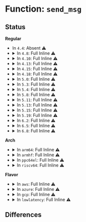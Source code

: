 # Function: <code>send_msg</code>

## Status
<b>Regular</b>
<ul>
<li>
In <code>4.4</code>: Absent ⚠️
</li>
<li>
<details>
<summary>In <code>4.8</code>: Full Inline ⚠️</summary>

**Collision:** Unique Static

**Inline:** Full

**Transformation:** False

**Instances:**

```
In drivers/connector/cn_proc.c (ffffffff815941ab)
Location: drivers/connector/cn_proc.c:58
Inline: True
Inline callers:
  - drivers/connector/cn_proc.c:proc_exit_connector
  - drivers/connector/cn_proc.c:proc_coredump_connector
  - drivers/connector/cn_proc.c:proc_comm_connector
  - drivers/connector/cn_proc.c:proc_ptrace_connector
  - drivers/connector/cn_proc.c:proc_sid_connector
  - drivers/connector/cn_proc.c:proc_id_connector
  - drivers/connector/cn_proc.c:proc_exec_connector
  - drivers/connector/cn_proc.c:proc_fork_connector
```
</details>
</li>
<li>
<details>
<summary>In <code>4.10</code>: Full Inline ⚠️</summary>

**Collision:** Unique Static

**Inline:** Full

**Transformation:** False

**Instances:**

```
In drivers/connector/cn_proc.c (ffffffff815c1a6b)
Location: drivers/connector/cn_proc.c:58
Inline: True
Inline callers:
  - drivers/connector/cn_proc.c:proc_exit_connector
  - drivers/connector/cn_proc.c:proc_coredump_connector
  - drivers/connector/cn_proc.c:proc_comm_connector
  - drivers/connector/cn_proc.c:proc_ptrace_connector
  - drivers/connector/cn_proc.c:proc_sid_connector
  - drivers/connector/cn_proc.c:proc_id_connector
  - drivers/connector/cn_proc.c:proc_exec_connector
  - drivers/connector/cn_proc.c:proc_fork_connector
```
</details>
</li>
<li>
<details>
<summary>In <code>4.13</code>: Full Inline ⚠️</summary>

**Collision:** Unique Static

**Inline:** Full

**Transformation:** False

**Instances:**

```
In drivers/connector/cn_proc.c (ffffffff815d7543)
Location: drivers/connector/cn_proc.c:58
Inline: True
Inline callers:
  - drivers/connector/cn_proc.c:proc_exit_connector
  - drivers/connector/cn_proc.c:proc_coredump_connector
  - drivers/connector/cn_proc.c:proc_comm_connector
  - drivers/connector/cn_proc.c:proc_ptrace_connector
  - drivers/connector/cn_proc.c:proc_sid_connector
  - drivers/connector/cn_proc.c:proc_id_connector
  - drivers/connector/cn_proc.c:proc_exec_connector
  - drivers/connector/cn_proc.c:proc_fork_connector
```
</details>
</li>
<li>
<details>
<summary>In <code>4.15</code>: Full Inline ⚠️</summary>

**Collision:** Unique Static

**Inline:** Full

**Transformation:** False

**Instances:**

```
In drivers/connector/cn_proc.c (ffffffff8163e333)
Location: drivers/connector/cn_proc.c:58
Inline: True
Inline callers:
  - drivers/connector/cn_proc.c:proc_exit_connector
  - drivers/connector/cn_proc.c:proc_coredump_connector
  - drivers/connector/cn_proc.c:proc_comm_connector
  - drivers/connector/cn_proc.c:proc_ptrace_connector
  - drivers/connector/cn_proc.c:proc_sid_connector
  - drivers/connector/cn_proc.c:proc_id_connector
  - drivers/connector/cn_proc.c:proc_exec_connector
  - drivers/connector/cn_proc.c:proc_fork_connector
```
</details>
</li>
<li>
<details>
<summary>In <code>4.18</code>: Full Inline ⚠️</summary>

**Collision:** Unique Static

**Inline:** Full

**Transformation:** False

**Instances:**

```
In drivers/connector/cn_proc.c (ffffffff81679909)
Location: drivers/connector/cn_proc.c:58
Inline: True
Inline callers:
  - drivers/connector/cn_proc.c:proc_exit_connector
  - drivers/connector/cn_proc.c:proc_coredump_connector
  - drivers/connector/cn_proc.c:proc_comm_connector
  - drivers/connector/cn_proc.c:proc_ptrace_connector
  - drivers/connector/cn_proc.c:proc_sid_connector
  - drivers/connector/cn_proc.c:proc_id_connector
  - drivers/connector/cn_proc.c:proc_exec_connector
  - drivers/connector/cn_proc.c:proc_fork_connector
```
</details>
</li>
<li>
<details>
<summary>In <code>5.0</code>: Full Inline ⚠️</summary>

**Collision:** Unique Static

**Inline:** Full

**Transformation:** False

**Instances:**

```
In drivers/connector/cn_proc.c (ffffffff81698a11)
Location: drivers/connector/cn_proc.c:58
Inline: True
Inline callers:
  - drivers/connector/cn_proc.c:proc_exit_connector
  - drivers/connector/cn_proc.c:proc_coredump_connector
  - drivers/connector/cn_proc.c:proc_comm_connector
  - drivers/connector/cn_proc.c:proc_ptrace_connector
  - drivers/connector/cn_proc.c:proc_sid_connector
  - drivers/connector/cn_proc.c:proc_id_connector
  - drivers/connector/cn_proc.c:proc_exec_connector
  - drivers/connector/cn_proc.c:proc_fork_connector
```
</details>
</li>
<li>
<details>
<summary>In <code>5.3</code>: Full Inline ⚠️</summary>

**Collision:** Unique Static

**Inline:** Full

**Transformation:** False

**Instances:**

```
In drivers/connector/cn_proc.c (ffffffff816d1541)
Location: drivers/connector/cn_proc.c:44
Inline: True
Inline callers:
  - drivers/connector/cn_proc.c:proc_exit_connector
  - drivers/connector/cn_proc.c:proc_coredump_connector
  - drivers/connector/cn_proc.c:proc_comm_connector
  - drivers/connector/cn_proc.c:proc_ptrace_connector
  - drivers/connector/cn_proc.c:proc_sid_connector
  - drivers/connector/cn_proc.c:proc_id_connector
  - drivers/connector/cn_proc.c:proc_exec_connector
  - drivers/connector/cn_proc.c:proc_fork_connector
```
</details>
</li>
<li>
<details>
<summary>In <code>5.4</code>: Full Inline ⚠️</summary>

**Collision:** Unique Static

**Inline:** Full

**Transformation:** False

**Instances:**

```
In drivers/connector/cn_proc.c (ffffffff816f5361)
Location: drivers/connector/cn_proc.c:44
Inline: True
Inline callers:
  - drivers/connector/cn_proc.c:proc_exit_connector
  - drivers/connector/cn_proc.c:proc_coredump_connector
  - drivers/connector/cn_proc.c:proc_comm_connector
  - drivers/connector/cn_proc.c:proc_ptrace_connector
  - drivers/connector/cn_proc.c:proc_sid_connector
  - drivers/connector/cn_proc.c:proc_id_connector
  - drivers/connector/cn_proc.c:proc_exec_connector
  - drivers/connector/cn_proc.c:proc_fork_connector
```
</details>
</li>
<li>
<details>
<summary>In <code>5.8</code>: Full Inline ⚠️</summary>

**Collision:** Unique Static

**Inline:** Full

**Transformation:** False

**Instances:**

```
In drivers/connector/cn_proc.c (ffffffff817adc3f)
Location: drivers/connector/cn_proc.c:51
Inline: True
Inline callers:
  - drivers/connector/cn_proc.c:proc_exit_connector
  - drivers/connector/cn_proc.c:proc_coredump_connector
  - drivers/connector/cn_proc.c:proc_comm_connector
  - drivers/connector/cn_proc.c:proc_ptrace_connector
  - drivers/connector/cn_proc.c:proc_sid_connector
  - drivers/connector/cn_proc.c:proc_id_connector
  - drivers/connector/cn_proc.c:proc_exec_connector
  - drivers/connector/cn_proc.c:proc_fork_connector
```
</details>
</li>
<li>
<details>
<summary>In <code>5.11</code>: Full Inline ⚠️</summary>

**Collision:** Unique Static

**Inline:** Full

**Transformation:** False

**Instances:**

```
In drivers/connector/cn_proc.c (ffffffff817c27e4)
Location: drivers/connector/cn_proc.c:51
Inline: True
Inline callers:
  - drivers/connector/cn_proc.c:proc_exit_connector
  - drivers/connector/cn_proc.c:proc_coredump_connector
  - drivers/connector/cn_proc.c:proc_comm_connector
  - drivers/connector/cn_proc.c:proc_ptrace_connector
  - drivers/connector/cn_proc.c:proc_sid_connector
  - drivers/connector/cn_proc.c:proc_id_connector
  - drivers/connector/cn_proc.c:proc_exec_connector
  - drivers/connector/cn_proc.c:proc_fork_connector
```
</details>
</li>
<li>
<details>
<summary>In <code>5.13</code>: Full Inline ⚠️</summary>

**Collision:** Unique Static

**Inline:** Full

**Transformation:** False

**Instances:**

```
In drivers/connector/cn_proc.c (ffffffff817a5ca4)
Location: drivers/connector/cn_proc.c:51
Inline: True
Inline callers:
  - drivers/connector/cn_proc.c:proc_exit_connector
  - drivers/connector/cn_proc.c:proc_coredump_connector
  - drivers/connector/cn_proc.c:proc_comm_connector
  - drivers/connector/cn_proc.c:proc_ptrace_connector
  - drivers/connector/cn_proc.c:proc_sid_connector
  - drivers/connector/cn_proc.c:proc_id_connector
  - drivers/connector/cn_proc.c:proc_exec_connector
  - drivers/connector/cn_proc.c:proc_fork_connector
```
</details>
</li>
<li>
<details>
<summary>In <code>5.15</code>: Full Inline ⚠️</summary>

**Collision:** Unique Static

**Inline:** Full

**Transformation:** False

**Instances:**

```
In drivers/connector/cn_proc.c (ffffffff81831624)
Location: drivers/connector/cn_proc.c:51
Inline: True
Inline callers:
  - drivers/connector/cn_proc.c:proc_exit_connector
  - drivers/connector/cn_proc.c:proc_coredump_connector
  - drivers/connector/cn_proc.c:proc_comm_connector
  - drivers/connector/cn_proc.c:proc_ptrace_connector
  - drivers/connector/cn_proc.c:proc_sid_connector
  - drivers/connector/cn_proc.c:proc_id_connector
  - drivers/connector/cn_proc.c:proc_exec_connector
  - drivers/connector/cn_proc.c:proc_fork_connector
```
</details>
</li>
<li>
<details>
<summary>In <code>5.19</code>: Full Inline ⚠️</summary>

**Collision:** Unique Static

**Inline:** Full

**Transformation:** False

**Instances:**

```
In drivers/connector/cn_proc.c (ffffffff81972bb1)
Location: drivers/connector/cn_proc.c:51
Inline: True
Inline callers:
  - drivers/connector/cn_proc.c:proc_exit_connector
  - drivers/connector/cn_proc.c:proc_coredump_connector
  - drivers/connector/cn_proc.c:proc_comm_connector
  - drivers/connector/cn_proc.c:proc_ptrace_connector
  - drivers/connector/cn_proc.c:proc_sid_connector
  - drivers/connector/cn_proc.c:proc_id_connector
  - drivers/connector/cn_proc.c:proc_exec_connector
  - drivers/connector/cn_proc.c:proc_fork_connector
```
</details>
</li>
<li>
<details>
<summary>In <code>6.2</code>: Full Inline ⚠️</summary>

**Collision:** Unique Static

**Inline:** Full

**Transformation:** False

**Instances:**

```
In drivers/connector/cn_proc.c (ffffffff81addee1)
Location: drivers/connector/cn_proc.c:51
Inline: True
Inline callers:
  - drivers/connector/cn_proc.c:proc_exit_connector
  - drivers/connector/cn_proc.c:proc_coredump_connector
  - drivers/connector/cn_proc.c:proc_comm_connector
  - drivers/connector/cn_proc.c:proc_ptrace_connector
  - drivers/connector/cn_proc.c:proc_sid_connector
  - drivers/connector/cn_proc.c:proc_id_connector
  - drivers/connector/cn_proc.c:proc_exec_connector
  - drivers/connector/cn_proc.c:proc_fork_connector
```
</details>
</li>
<li>
<details>
<summary>In <code>6.5</code>: Full Inline ⚠️</summary>

**Collision:** Unique Static

**Inline:** Full

**Transformation:** False

**Instances:**

```
In drivers/connector/cn_proc.c (ffffffff81b2c151)
Location: drivers/connector/cn_proc.c:51
Inline: True
Inline callers:
  - drivers/connector/cn_proc.c:proc_exit_connector
  - drivers/connector/cn_proc.c:proc_coredump_connector
  - drivers/connector/cn_proc.c:proc_comm_connector
  - drivers/connector/cn_proc.c:proc_ptrace_connector
  - drivers/connector/cn_proc.c:proc_sid_connector
  - drivers/connector/cn_proc.c:proc_id_connector
  - drivers/connector/cn_proc.c:proc_exec_connector
  - drivers/connector/cn_proc.c:proc_fork_connector
```
</details>
</li>
<li>
<details>
<summary>In <code>6.8</code>: Full Inline ⚠️</summary>

**Collision:** Unique Static

**Inline:** Full

**Transformation:** False

**Instances:**

```
In drivers/connector/cn_proc.c (ffffffff81b838b9)
Location: drivers/connector/cn_proc.c:88
Inline: True
Inline callers:
  - drivers/connector/cn_proc.c:proc_exit_connector
  - drivers/connector/cn_proc.c:proc_coredump_connector
  - drivers/connector/cn_proc.c:proc_comm_connector
  - drivers/connector/cn_proc.c:proc_ptrace_connector
  - drivers/connector/cn_proc.c:proc_sid_connector
  - drivers/connector/cn_proc.c:proc_id_connector
  - drivers/connector/cn_proc.c:proc_exec_connector
  - drivers/connector/cn_proc.c:proc_fork_connector
```
</details>
</li>
</ul>
<b>Arch</b>
<ul>
<li>
<details>
<summary>In <code>arm64</code>: Full Inline ⚠️</summary>

**Collision:** Unique Static

**Inline:** Full

**Transformation:** False

**Instances:**

```
In drivers/connector/cn_proc.c (ffff8000108de940)
Location: drivers/connector/cn_proc.c:44
Inline: True
Inline callers:
  - drivers/connector/cn_proc.c:proc_exit_connector
  - drivers/connector/cn_proc.c:proc_coredump_connector
  - drivers/connector/cn_proc.c:proc_comm_connector
  - drivers/connector/cn_proc.c:proc_ptrace_connector
  - drivers/connector/cn_proc.c:proc_sid_connector
  - drivers/connector/cn_proc.c:proc_id_connector
  - drivers/connector/cn_proc.c:proc_exec_connector
  - drivers/connector/cn_proc.c:proc_fork_connector
```
</details>
</li>
<li>
<details>
<summary>In <code>armhf</code>: Full Inline ⚠️</summary>

**Collision:** Unique Static

**Inline:** Full

**Transformation:** False

**Instances:**

```
In drivers/connector/cn_proc.c (c09cda50)
Location: drivers/connector/cn_proc.c:44
Inline: True
Inline callers:
  - drivers/connector/cn_proc.c:proc_exit_connector
  - drivers/connector/cn_proc.c:proc_coredump_connector
  - drivers/connector/cn_proc.c:proc_comm_connector
  - drivers/connector/cn_proc.c:proc_ptrace_connector
  - drivers/connector/cn_proc.c:proc_sid_connector
  - drivers/connector/cn_proc.c:proc_id_connector
  - drivers/connector/cn_proc.c:proc_exec_connector
  - drivers/connector/cn_proc.c:proc_fork_connector
```
</details>
</li>
<li>
<details>
<summary>In <code>ppc64el</code>: Full Inline ⚠️</summary>

**Collision:** Unique Static

**Inline:** Full

**Transformation:** False

**Instances:**

```
In drivers/connector/cn_proc.c (c0000000009722d8)
Location: drivers/connector/cn_proc.c:44
Inline: True
Inline callers:
  - drivers/connector/cn_proc.c:proc_exit_connector
  - drivers/connector/cn_proc.c:proc_coredump_connector
  - drivers/connector/cn_proc.c:proc_comm_connector
  - drivers/connector/cn_proc.c:proc_ptrace_connector
  - drivers/connector/cn_proc.c:proc_sid_connector
  - drivers/connector/cn_proc.c:proc_id_connector
  - drivers/connector/cn_proc.c:proc_exec_connector
  - drivers/connector/cn_proc.c:proc_fork_connector
```
</details>
</li>
<li>
<details>
<summary>In <code>riscv64</code>: Full Inline ⚠️</summary>

**Collision:** Unique Static

**Inline:** Full

**Transformation:** False

**Instances:**

```
In drivers/connector/cn_proc.c (ffffffe000574c1a)
Location: drivers/connector/cn_proc.c:44
Inline: True
Inline callers:
  - drivers/connector/cn_proc.c:proc_exit_connector
  - drivers/connector/cn_proc.c:proc_coredump_connector
  - drivers/connector/cn_proc.c:proc_comm_connector
  - drivers/connector/cn_proc.c:proc_ptrace_connector
  - drivers/connector/cn_proc.c:proc_sid_connector
  - drivers/connector/cn_proc.c:proc_id_connector
  - drivers/connector/cn_proc.c:proc_exec_connector
  - drivers/connector/cn_proc.c:proc_fork_connector
```
</details>
</li>
</ul>
<b>Flavor</b>
<ul>
<li>
<details>
<summary>In <code>aws</code>: Full Inline ⚠️</summary>

**Collision:** Unique Static

**Inline:** Full

**Transformation:** False

**Instances:**

```
In drivers/connector/cn_proc.c (ffffffff816bab51)
Location: drivers/connector/cn_proc.c:44
Inline: True
Inline callers:
  - drivers/connector/cn_proc.c:proc_exit_connector
  - drivers/connector/cn_proc.c:proc_coredump_connector
  - drivers/connector/cn_proc.c:proc_comm_connector
  - drivers/connector/cn_proc.c:proc_ptrace_connector
  - drivers/connector/cn_proc.c:proc_sid_connector
  - drivers/connector/cn_proc.c:proc_id_connector
  - drivers/connector/cn_proc.c:proc_exec_connector
  - drivers/connector/cn_proc.c:proc_fork_connector
```
</details>
</li>
<li>
<details>
<summary>In <code>azure</code>: Full Inline ⚠️</summary>

**Collision:** Unique Static

**Inline:** Full

**Transformation:** False

**Instances:**

```
In drivers/connector/cn_proc.c (ffffffff81698791)
Location: drivers/connector/cn_proc.c:44
Inline: True
Inline callers:
  - drivers/connector/cn_proc.c:proc_exit_connector
  - drivers/connector/cn_proc.c:proc_coredump_connector
  - drivers/connector/cn_proc.c:proc_comm_connector
  - drivers/connector/cn_proc.c:proc_ptrace_connector
  - drivers/connector/cn_proc.c:proc_sid_connector
  - drivers/connector/cn_proc.c:proc_id_connector
  - drivers/connector/cn_proc.c:proc_exec_connector
  - drivers/connector/cn_proc.c:proc_fork_connector
```
</details>
</li>
<li>
<details>
<summary>In <code>gcp</code>: Full Inline ⚠️</summary>

**Collision:** Unique Static

**Inline:** Full

**Transformation:** False

**Instances:**

```
In drivers/connector/cn_proc.c (ffffffff816e9021)
Location: drivers/connector/cn_proc.c:44
Inline: True
Inline callers:
  - drivers/connector/cn_proc.c:proc_exit_connector
  - drivers/connector/cn_proc.c:proc_coredump_connector
  - drivers/connector/cn_proc.c:proc_comm_connector
  - drivers/connector/cn_proc.c:proc_ptrace_connector
  - drivers/connector/cn_proc.c:proc_sid_connector
  - drivers/connector/cn_proc.c:proc_id_connector
  - drivers/connector/cn_proc.c:proc_exec_connector
  - drivers/connector/cn_proc.c:proc_fork_connector
```
</details>
</li>
<li>
<details>
<summary>In <code>lowlatency</code>: Full Inline ⚠️</summary>

**Collision:** Unique Static

**Inline:** Full

**Transformation:** False

**Instances:**

```
In drivers/connector/cn_proc.c (ffffffff81703852)
Location: drivers/connector/cn_proc.c:44
Inline: True
Inline callers:
  - drivers/connector/cn_proc.c:proc_exit_connector
  - drivers/connector/cn_proc.c:proc_coredump_connector
  - drivers/connector/cn_proc.c:proc_comm_connector
  - drivers/connector/cn_proc.c:proc_ptrace_connector
  - drivers/connector/cn_proc.c:proc_sid_connector
  - drivers/connector/cn_proc.c:proc_id_connector
  - drivers/connector/cn_proc.c:proc_exec_connector
  - drivers/connector/cn_proc.c:proc_fork_connector
```
</details>
</li>
</ul>

## Differences
